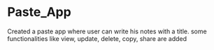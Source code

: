 # Paste_App
 Created a paste app where user can write his notes with a title. some functionalities like view, update, delete, copy, share are added 
